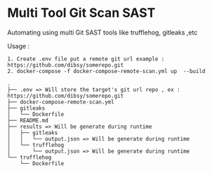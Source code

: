# Multi Tool Git Scan SAST
Automating using multi Git SAST tools like trufflehog, gitleaks ,etc

Usage : 
```
1. Create .env file put a remote git url example : https://github.com/dibsy/somerepo.git
2. docker-compose -f docker-compose-remote-scan.yml up  --build
```

```
.
├── .env => Will store the target's git url repo , ex : https://github.com/dibsy/somerepo.git
├── docker-compose-remote-scan.yml
├── gitleaks
│   └── Dockerfile
├── README.md
├── results => Will be generate during runtime 
│   ├── gitleaks
│   │   └── output.json => Will be generate during runtime
│   └── trufflehog
│       └── output.json => Will be generate during runtime
└── trufflehog
    └── Dockerfile
```
